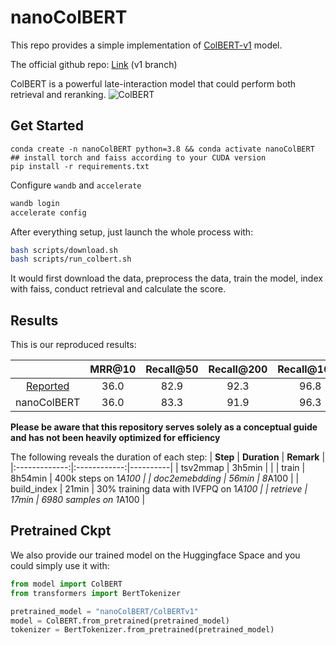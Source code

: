 # nanoColBERT

This repo provides a simple implementation of [ColBERT-v1](https://arxiv.org/abs/2004.12832) model.

The official github repo: [Link](https://github.com/stanford-futuredata/ColBERT) (v1 branch)

ColBERT is a powerful late-interaction model that could perform both retrieval and reranking.
![ColBERT](assets/ColBERT.png)
## Get Started
```
conda create -n nanoColBERT python=3.8 && conda activate nanoColBERT
## install torch and faiss according to your CUDA version
pip install -r requirements.txt 
```
Configure `wandb` and `accelerate`
```bash
wandb login
accelerate config
```
After everything setup, just launch the whole process with:
```bash
bash scripts/download.sh
bash scripts/run_colbert.sh
```
It would first download the data, preprocess the data, train the model, index with faiss, conduct retrieval and calculate the score.

## Results

This is our reproduced results:

|             | **MRR@10** | **Recall@50** | **Recall@200** | **Recall@1000** |
|:-----------:|:----------:|:-------------:|:--------------:|:---------------:|
|   [Reported](https://arxiv.org/pdf/2004.12832.pdf)  |    36.0    |      82.9     |      92.3      |       96.8      |
| nanoColBERT |    36.0    |      83.3     |      91.9      |       96.3      |

**Please be aware that this repository serves solely as a conceptual guide and has not been heavily optimized for efficiency**

The following reveals the duration of each step:
|    **Step**   | **Duration** | **Remark** |
|:-------------:|:------------:|----------|
|    tsv2mmap   |    3h5min    |            |
|     train     |    8h54min   |   400k steps on 1*A100   |
| doc2emebdding |     56min    |   8*A100   |
|  build_index  |     21min    |   30% training data with IVFPQ on 1*A100   |
|    retrieve   |     17min    |   6980 samples on 1*A100 |


## Pretrained Ckpt
We also provide our trained model on the Huggingface Space and you could simply use it with:
```python
from model import ColBERT
from transformers import BertTokenizer

pretrained_model = "nanoColBERT/ColBERTv1"
model = ColBERT.from_pretrained(pretrained_model)
tokenizer = BertTokenizer.from_pretrained(pretrained_model) 
```